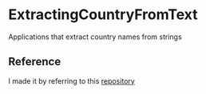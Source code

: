 # ExtractingCountryFromText
Applications that extract country names from strings

## Reference
I made it by referring to this [repository](https://github.com/stefangabos/world_countries)